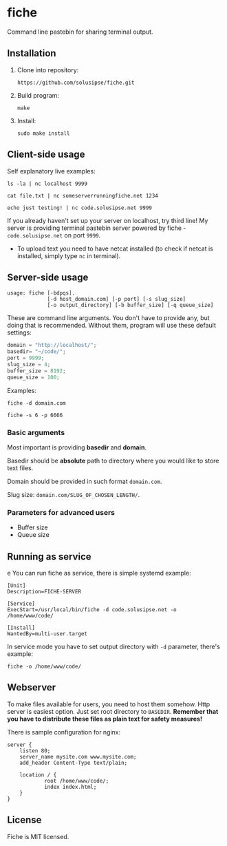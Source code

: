 fiche
=====

Command line pastebin for sharing terminal output.

## Installation ##

1. Clone into repository:

    ```
    https://github.com/solusipse/fiche.git
    ```

2. Build program:

    ```
    make
    ```
    
3. Install:

    ```
    sudo make install
    ```

## Client-side usage ##

Self explanatory live examples:

```
ls -la | nc localhost 9999
```

```
cat file.txt | nc someserverrunningfiche.net 1234
```

```
echo just testing! | nc code.solusipse.net 9999
```

If you already haven't set up your server on localhost, try third line! My server is providing terminal 
pastebin server powered by fiche - ```code.solusipse.net``` on port ```9999```.

- To upload text you need to have netcat installed (to check if netcat is installed, simply type ```nc``` in terminal).

## Server-side usage ##

```
usage: fiche [-bdpqs].
             [-d host_domain.com] [-p port] [-s slug_size]
             [-o output_directory] [-b buffer_size] [-q queue_size]
```

These are command line arguments. You don't have to provide any, but doing that is recommended. Without them, program
will use these default settings:

```C
domain = "http://localhost/";
basedir= "~/code/";
port = 9999;
slug_size = 4;
buffer_size = 8192;
queue_size = 100;
```

Examples:

```
fiche -d domain.com
```

```
fiche -s 6 -p 6666
```

### Basic arguments ###

Most important is providing **basedir** and **domain**.

Basedir should be **absolute** path to directory where you would like to store text files.

Domain should be provided in such format ```domain.com```.

Slug size: ```domain.com/SLUG_OF_CHOSEN_LENGTH/```.

### Parameters for advanced users ###

- Buffer size
- Queue size

## Running as service ##
e
You can run fiche as service, there is simple systemd example:

```
[Unit]
Description=FICHE-SERVER

[Service]
ExecStart=/usr/local/bin/fiche -d code.solusipse.net -o /home/www/code/

[Install]
WantedBy=multi-user.target
```

In service mode you have to set output directory with ```-d``` parameter, there's example:

```
fiche -o /home/www/code/
```

## Webserver ##

To make files available for users, you need to host them somehow. Http server is easiest option. Just set root 
directory to ```BASEDIR```. **Remember that you have to distribute these files as plain text for safety measures!**

There is sample configuration for nginx:

```
server {
    listen 80;
    server_name mysite.com www.mysite.com;
    add_header Content-Type text/plain;

    location / {
            root /home/www/code/;
            index index.html;
    }
}
```

## License ##

Fiche is MIT licensed.
